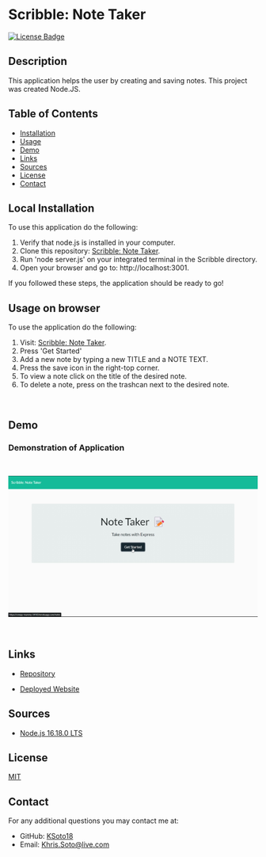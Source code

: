 # Scribble: Note Taker

[![License Badge](https://img.shields.io/badge/license-MIT-success?style=for-the-badge&color=blue)](https://choosealicense.com/licenses/mit/)

## Description

This application helps the user by creating and saving notes. This project was created Node.JS.


## Table of Contents
* [Installation](#local-installation)
* [Usage](#usage-on-browser)
* [Demo](#demo)
* [Links](#links)
* [Sources](#sources)
* [License](#license)
* [Contact](#contact)


## Local Installation

To use this application do the following:
 1. Verify that node.js is installed in your computer.
 2. Clone this repository: [Scribble: Note Taker](https://github.com/KSoto18/Scribble).
 3. Run 'node server.js' on your integrated terminal in the Scribble directory.
 4. Open your browser and go to: http://localhost:3001.


If you followed these steps, the application should be ready to go!


## Usage on browser

To use the application do the following:
 1. Visit: [Scribble: Note Taker](https://creepy-mummy-24163.herokuapp.com/notes).
 2. Press 'Get Started'
 3. Add a new note by typing a new TITLE and a NOTE TEXT.
 4. Press the save icon in the right-top corner.
 5. To view a note click on the title of the desired note.
 6. To delete a note, press on the trashcan next to the desired note.


<br>

 ## Demo
 
 ### Demonstration of Application
<br>

  ![Demo of Application](./public/assets/demo/Note%20Taker.gif)

<br>

 ## Links

  - [Repository](https://github.com/KSoto18/Scribble)

  - [Deployed Website](https://creepy-mummy-24163.herokuapp.com/notes)

 ## Sources
  
  - [Node.js 16.18.0 LTS](https://nodejs.org/en/)

 ## License
 [MIT](https://choosealicense.com/licenses/mit/)


 ## Contact
 For any additional questions you may contact me at: 
 - GitHub: [KSoto18](https://github.com/KSoto18)
 - Email: [Khris.Soto@live.com](mailto:Khris.Soto@live.com)